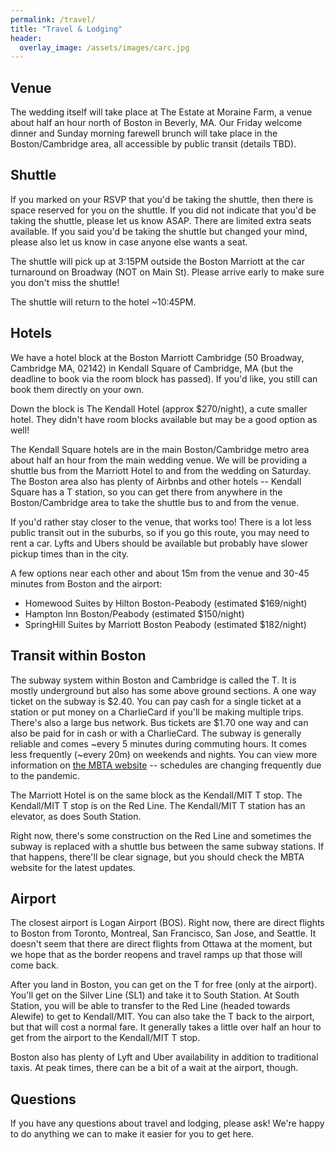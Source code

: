 ```yaml
---
permalink: /travel/
title: "Travel & Lodging"
header:
  overlay_image: /assets/images/carc.jpg
---
```


## Venue

The wedding itself will take place at The Estate at Moraine Farm, a venue about half an hour north of Boston in Beverly, MA.  Our Friday welcome dinner and Sunday morning farewell brunch will take place in the Boston/Cambridge area, all accessible by public transit (details TBD).

## Shuttle

If you marked on your RSVP that you'd be taking the shuttle, then there is space reserved for you on the shuttle.  If you did not indicate that you'd be taking the shuttle, please let us know ASAP.  There are limited extra seats available.  If you said you'd be taking the shuttle but changed your mind, please also let us know in case anyone else wants a seat.

The shuttle will pick up at 3:15PM outside the Boston Marriott at the car turnaround on Broadway (NOT on Main St).  Please arrive early to make sure you don't miss the shuttle!

The shuttle will return to the hotel ~10:45PM.


## Hotels
We have a hotel block at the Boston Marriott Cambridge (50 Broadway, Cambridge MA, 02142) in Kendall Square of Cambridge, MA (but the deadline to book via the room block has passed).  If you'd like, you still can book them directly on your own.

Down the block is The Kendall Hotel (approx $270/night), a cute smaller hotel.  They didn't have room blocks available but may be a good option as well!

The Kendall Square hotels are in the main Boston/Cambridge metro area about half an hour from the main wedding venue.  We will be providing a shuttle bus from the Marriott Hotel to and from the wedding on Saturday.  The Boston area also has plenty of Airbnbs and other hotels -- Kendall Square has a T station, so you can get there from anywhere in the Boston/Cambridge area to take the shuttle bus to and from the venue.


If you'd rather stay closer to the venue, that works too!  There is a lot less public transit out in the suburbs, so if you go this route, you may need to rent a car.  Lyfts and Ubers should be available but probably have slower pickup times than in the city.

A few options near each other and about 15m from the venue and 30-45 minutes from Boston and the airport:
* Homewood Suites by Hilton Boston-Peabody (estimated $169/night)
* Hampton Inn Boston/Peabody (estimated $150/night)
* SpringHill Suites by Marriott Boston Peabody (estimated $182/night)


## Transit within Boston

The subway system within Boston and Cambridge is called the T.  It is mostly underground but also has some above ground sections.  A one way ticket on the subway is $2.40.  You can pay cash for a single ticket at a station or put money on a CharlieCard if you'll be making multiple trips.  There's also a large bus network.  Bus tickets are $1.70 one way and can also be paid for in cash or with a CharlieCard.  The subway is generally reliable and comes ~every 5 minutes during commuting hours.  It comes less frequently (~every 20m) on weekends and nights.  You can view more information on [the MBTA website](mbta.com/schedules/subway) -- schedules are changing frequently due to the pandemic.

The Marriott Hotel is on the same block as the Kendall/MIT T stop.  The Kendall/MIT T stop is on the Red Line.  The Kendall/MIT T station has an elevator, as does South Station.

Right now, there's some construction on the Red Line and sometimes the subway is replaced with a shuttle bus between the same subway stations.  If that happens, there'll be clear signage, but you should check the MBTA website for the latest updates.


## Airport
The closest airport is Logan Airport (BOS).  Right now, there are direct flights to Boston from Toronto, Montreal, San Francisco, San Jose, and Seattle.  It doesn't seem that there are direct flights from Ottawa at the moment, but we hope that as the border reopens and travel ramps up that those will come back.

After you land in Boston, you can get on the T for free (only at the airport).  You'll get on the Silver Line (SL1) and take it to South Station.  At South Station, you will be able to transfer to the Red Line (headed towards Alewife) to get to Kendall/MIT.  You can also take the T back to the airport, but that will cost a normal fare.  It generally takes a little over half an hour to get from the airport to the Kendall/MIT T stop.

Boston also has plenty of Lyft and Uber availability in addition to traditional taxis.  At peak times, there can be a bit of a wait at the airport, though.


## Questions
If you have any questions about travel and lodging, please ask!  We're happy to do anything we can to make it easier for you to get here.
